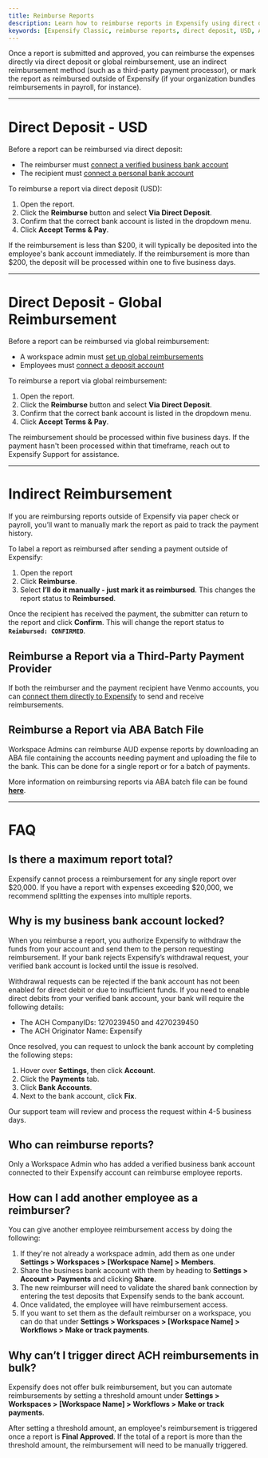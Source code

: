 ```yaml
---
title: Reimburse Reports
description: Learn how to reimburse reports in Expensify using direct deposit, global reimbursement, third-party payment providers, or manual tracking methods.
keywords: [Expensify Classic, reimburse reports, direct deposit, USD, ACH, global reimbursement]
---
```

<div id="expensify-classic" markdown="1">

Once a report is submitted and approved, you can reimburse the expenses directly via direct deposit or global reimbursement, use an indirect reimbursement method (such as a third-party payment processor), or mark the report as reimbursed outside of Expensify (if your organization bundles reimbursements in payroll, for instance).

---

# Direct Deposit - USD

Before a report can be reimbursed via direct deposit:
- The reimburser must [connect a verified business bank account](https://help.expensify.com/articles/expensify-classic/bank-accounts-and-payments/bank-accounts/Connect-US-Business-Bank-Account)
- The recipient must [connect a personal bank account](https://help.expensify.com/articles/expensify-classic/bank-accounts-and-payments/bank-accounts/Connect-Personal-US-Bank-Account)

To reimburse a report via direct deposit (USD):
1. Open the report.
2. Click the **Reimburse** button and select **Via Direct Deposit**.
3. Confirm that the correct bank account is listed in the dropdown menu.
4. Click **Accept Terms & Pay**. 

If the reimbursement is less than $200, it will typically be deposited into the employee's bank account immediately. If the reimbursement is more than $200, the deposit will be processed within one to five business days. 

---

# Direct Deposit - Global Reimbursement
Before a report can be reimbursed via global reimbursement:
- A workspace admin must [set up global reimbursements](https://help.expensify.com/articles/expensify-classic/bank-accounts-and-payments/bank-accounts/Enable-Global-Reimbursements)
- Employees must [connect a deposit account](https://help.expensify.com/articles/expensify-classic/bank-accounts-and-payments/bank-accounts/Connect-Personal-US-Bank-Account)

To reimburse a report via global reimbursement:
1. Open the report.
2. Click the **Reimburse** button and select **Via Direct Deposit**.
3. Confirm that the correct bank account is listed in the dropdown menu.
4. Click **Accept Terms & Pay**.

The reimbursement should be processed within five business days. If the payment hasn't been processed within that timeframe, reach out to Expensify Support for assistance.

---

# Indirect Reimbursement
If you are reimbursing reports outside of Expensify via paper check or payroll, you’ll want to manually mark the report as paid to track the payment history.

To label a report as reimbursed after sending a payment outside of Expensify:
1. Open the report
2. Click **Reimburse**.
3. Select **I’ll do it manually - just mark it as reimbursed**. This changes the report status to **Reimbursed**.

Once the recipient has received the payment, the submitter can return to the report and click **Confirm**. This will change the report status to **`Reimbursed: CONFIRMED`**.

## Reimburse a Report via a Third-Party Payment Provider

If both the reimburser and the payment recipient have Venmo accounts, you can [connect them directly to Expensify](https://help.expensify.com/articles/expensify-classic/bank-accounts-and-payments/Third-Party-Payments) to send and receive reimbursements. 

## Reimburse a Report via ABA Batch File

Workspace Admins can reimburse AUD expense reports by downloading an ABA file containing the accounts needing payment and uploading the file to the bank. This can be done for a single report or for a batch of payments.

More information on reimbursing reports via ABA batch file can be found **[here](https://help.expensify.com/articles/expensify-classic/bank-accounts-and-payments/payments/Reimburse-Australian-Reports)**.

---

# FAQ

## Is there a maximum report total?

Expensify cannot process a reimbursement for any single report over $20,000. If you have a report with expenses exceeding $20,000, we recommend splitting the expenses into multiple reports.

## Why is my business bank account locked?

When you reimburse a report, you authorize Expensify to withdraw the funds from your account and send them to the person requesting reimbursement. If your bank rejects Expensify’s withdrawal request, your verified bank account is locked until the issue is resolved.

Withdrawal requests can be rejected if the bank account has not been enabled for direct debit or due to insufficient funds. If you need to enable direct debits from your verified bank account, your bank will require the following details:
- The ACH CompanyIDs: 1270239450 and 4270239450
- The ACH Originator Name: Expensify 

Once resolved, you can request to unlock the bank account by completing the following steps: 
1. Hover over **Settings**, then click **Account**. 
2. Click the **Payments** tab. 
3. Click **Bank Accounts**. 
4. Next to the bank account, click **Fix**. 

Our support team will review and process the request within 4-5 business days.

## Who can reimburse reports?

Only a Workspace Admin who has added a verified business bank account connected to their Expensify account can reimburse employee reports.

## How can I add another employee as a reimburser?

You can give another employee reimbursement access by doing the following:
1. If they're not already a workspace admin, add them as one under **Settings > Workspaces > [Workspace Name] > Members**.
2. Share the business bank account with them by heading to **Settings > Account > Payments** and clicking **Share**.
3. The new reimburser will need to validate the shared bank connection by entering the test deposits that Expensify sends to the bank account.
4. Once validated, the employee will have reimbursement access.
5. If you want to set them as the default reimburser on a workspace, you can do that under **Settings > Workspaces > [Workspace Name] > Workflows > Make or track payments**.

## Why can’t I trigger direct ACH reimbursements in bulk?

Expensify does not offer bulk reimbursement, but you can automate reimbursements by setting a threshold amount under **Settings > Workspaces > [Workspace Name] > Workflows > Make or track payments**. 

After setting a threshold amount, an employee's reimbursement is triggered once a report is **Final Approved**. If the total of a report is more than the threshold amount, the reimbursement will need to be manually triggered.

</div>
